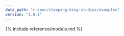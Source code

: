 ```yaml
---
data_path: "r-spec/sleeping-king-studios/examples"
version: "2.8.1"
---
```


{% include reference/module.md %}
